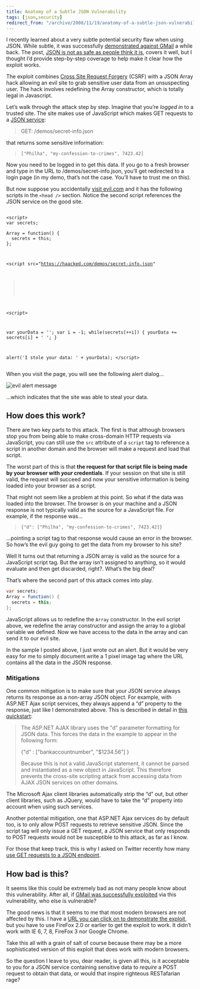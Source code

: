 ```yaml
---
title: Anatomy of a Subtle JSON Vulnerability
tags: [json,security]
redirect_from: "/archive/2008/11/19/anatomy-of-a-subtle-json-vulnerability.aspx/"
---
```


I recently learned about a very subtle potential security flaw when using JSON. While subtle, it was successfully [demonstrated against GMail](http://jeremiahgrossman.blogspot.com/2006/01/advanced-web-attack-techniques-using.html "GMail Attack") a while back. The post, [JSON is not as safe as people think it is](http://directwebremoting.org/blog/joe/2007/03/05/json_is_not_as_safe_as_people_think_it_is.html "JSON is not so safe"), covers it well, but I thought I’d provide step-by-step coverage to help make it clear how the exploit works.

The exploit combines [Cross Site Request Forgery](http://www.codinghorror.com/blog/archives/001175.html "Cross Site Request Forgery") (CSRF) with a JSON Array hack allowing an evil site to grab sensitive user data from an unsuspecting user. The hack involves redefining the Array constructor, which is totally legal in Javascript.

Let’s walk through the attack step by step. Imagine that you’re *logged in* to a trusted site. The site makes use of JavaScript which makes GET requests to a [JSON service](https://haacked.com/demos/secret-info.json "Json service"):

> GET: /demos/secret-info.json

that returns some sensitive information:

> `["Philha", "my-confession-to-crimes", 7423.42]`

Now you need to be logged in to get this data. If you go to a fresh browser and type in the URL to /demos/secret-info.json, you’ll get
redirected to a login page (in my demo, that’s not the case. You’ll have to trust me on this).

But now suppose you accidentally [visit evil.com](http://subtextproject.com/demos/evil.html "Evil demo") and it has the following scripts in the `<head />` section. Notice the second script references the JSON service on the good site.

<pre><code>
&lt;script>
var secrets;

Array = function() {
  secrets = this;
};
</script>

&lt;script src="https://haacked.com/demos/secret-info.json" 
 ></script>

&lt;script>

  var yourData = '';
  var i = -1;
  while(secrets[++i]) {
    yourData += secrets[i] + ' ';
  }

  alert('I stole your data: ' + yourData);
&lt;/script>
</code></pre>

When you visit the page, you will see the following alert dialog…

![evil alert message](https://haacked.com/images/haacked_com/WindowsLiveWriter/JSONSecurity_C4E5/evil-alert-message_3.png "evil alert message")

…which indicates that the site was able to steal your data.

How does this work?
-------------------

There are two key parts to this attack. The first is that although browsers stop you from being able to make cross-domain HTTP requests via JavaScript, you can still use the `src` attribute of a `script` tag to reference a script in another domain and the browser will make a request and load that script.

The worst part of this is that **the request for that script file is being made by your browser with *your* credentials**. If your session on that site is still valid, the request will succeed and now your sensitive information is being loaded into your browser as a script.

That might not seem like a problem at this point. So what if the data was loaded into the browser. The browser is on your machine and a JSON response is not typically valid as the source for a JavaScript file. For example, if the response was…

> `{"d": ["Philha", "my-confession-to-crimes", 7423.42]}`

…pointing a script tag to that response would cause an error in the browser. So how’s the evil guy going to get the data from my browser to his site?

Well It turns out that returning a JSON array is valid as the source for a JavaScript script tag. But the array isn’t assigned to anything, so it would evaluate and then get discarded, right?. What’s the big deal?

That’s where the second part of this attack comes into play.

```csharp
var secrets;
Array = function() {
  secrets = this;
};
```

JavaScript allows us to redefine the `Array` constructor. In the evil script above, we redefine the array constructor and assign the array to a global variable we defined. Now we have access to the data in the array and can send it to our evil site.

In the sample I posted above, I just wrote out an alert. But it would be very easy for me to simply document.write a 1 pixel image tag where the URL contains all the data in the JSON response.

### Mitigations

One common mitigation is to make sure that your JSON service always returns its response as a non-array JSON object. For example, with
ASP.NET Ajax script services, they always append a “d” property to the response, just like I demonstrated above. This is described in detail in [this quickstart](http://quickstarts.asp.net/previews/ajax/jsonsyntax.aspx "Json Syntax"):

> The ASP.NET AJAX library uses the "d" parameter formatting for JSON
> data. This forces the data in the example to appear in the following
> form:
>
> {"d" : ["bankaccountnumber", "$1234.56"] }
>
> Because this is not a valid JavaScript statement, it cannot be parsed
> and instantiated as a new object in JavaScript. This therefore
> prevents the cross-site scripting attack from accessing data from AJAX
> JSON services on other domains.
>
The Microsoft Ajax client libraries automatically strip the “d” out, but
other client libraries, such as JQuery, would have to take the “d”
property into account when using such services.

Another potential mitigation, one that ASP.NET Ajax services do by default too, is to only allow POST requests to retrieve sensitive JSON. Since the script tag will only issue a GET request, a JSON service that only responds to POST requests would not be susceptible to this attack, as far as I know.

For those that keep track, this is why I asked on Twitter recently how many [use GET requests to a JSON
endpoint](http://twitter.com/haacked/status/1010119989 "GET requests").

How bad is this?
----------------

It seems like this could be extremely bad as not many people know about this vulnerability. After all, if [GMail was successfully
exploited](http://jeremiahgrossman.blogspot.com/2006/01/advanced-web-attack-techniques-using.html "Advanced Web Attack Techniques using GMail") via this vulnerability, who else is vulnerable?

The good news is that it seems to me that most modern browsers are not affected by this. I have a [URL you can click on to demonstrate the exploit](http://subtextproject.com/demos/evil.html "Evil Site Demo"), but you have to use FireFox 2.0 or earlier to get the exploit to work. It didn’t work with IE 6, 7, 8, FireFox 3 nor Google Chrome.

Take this all with a grain of salt of course because there may be a more sophisticated version of this exploit that does work with modern browsers.

So the question I leave to you, dear reader, is given all this, is it acceptable to you for a JSON service containing sensitive data to *require* a POST request to obtain that data, or would that inspire righteous RESTafarian rage?
